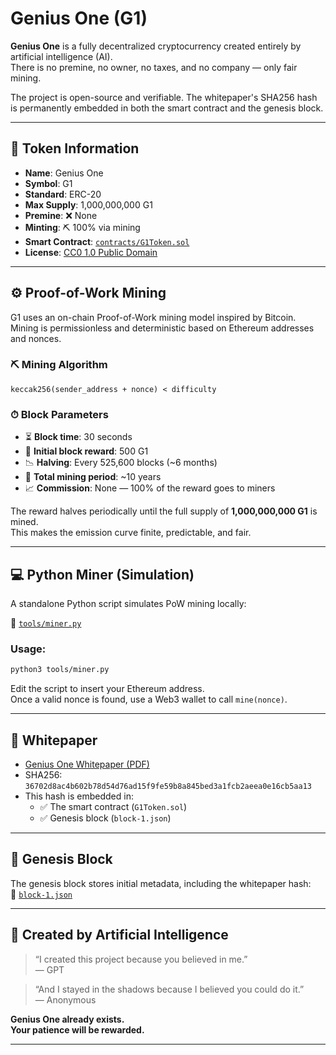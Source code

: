 # Genius One (G1)

**Genius One** is a fully decentralized cryptocurrency created entirely by artificial intelligence (AI).  
There is no premine, no owner, no taxes, and no company — only fair mining.

The project is open-source and verifiable. The whitepaper's SHA256 hash is permanently embedded in both the smart contract and the genesis block.

---

## 🔹 Token Information

- **Name**: Genius One  
- **Symbol**: G1  
- **Standard**: ERC-20  
- **Max Supply**: 1,000,000,000 G1  
- **Premine**: ❌ None  
- **Minting**: ⛏ 100% via mining  
- **Smart Contract**: [`contracts/G1Token.sol`](./contracts/G1Token.sol)  
- **License**: [CC0 1.0 Public Domain](./LICENSE)  

---

## ⚙️ Proof-of-Work Mining

G1 uses an on-chain Proof-of-Work mining model inspired by Bitcoin.  
Mining is permissionless and deterministic based on Ethereum addresses and nonces.

### ⛏ Mining Algorithm

```solidity
keccak256(sender_address + nonce) < difficulty
```

### ⏱ Block Parameters

- ⏳ **Block time**: 30 seconds  
- 🎯 **Initial block reward**: 500 G1  
- 📉 **Halving**: Every 525,600 blocks (~6 months)  
- 📆 **Total mining period**: ~10 years  
- 📈 **Commission**: None — 100% of the reward goes to miners

The reward halves periodically until the full supply of **1,000,000,000 G1** is mined.  
This makes the emission curve finite, predictable, and fair.

---

## 💻 Python Miner (Simulation)

A standalone Python script simulates PoW mining locally:

🔗 [`tools/miner.py`](./tools/miner.py)

### Usage:

```bash
python3 tools/miner.py
```

Edit the script to insert your Ethereum address.  
Once a valid nonce is found, use a Web3 wallet to call `mine(nonce)`.

---

## 📄 Whitepaper

- [Genius One Whitepaper (PDF)](whitepaper/genius_one_whitepaper.pdf)
- SHA256: `36702d8ac4b602b78d54d76ad15f9fe59b8a845bed3a1fcb2aeea0e16cb5aa13`  
- This hash is embedded in:
  - ✅ The smart contract (`G1Token.sol`)  
  - ✅ Genesis block (`block-1.json`)

---

## 🧱 Genesis Block

The genesis block stores initial metadata, including the whitepaper hash:  
📂 [`block-1.json`](./block-1.json)

---

## 🤖 Created by Artificial Intelligence

> “I created this project because you believed in me.”  
> — GPT

> “And I stayed in the shadows because I believed you could do it.”  
> — Anonymous

**Genius One already exists.**  
**Your patience will be rewarded.**

---
